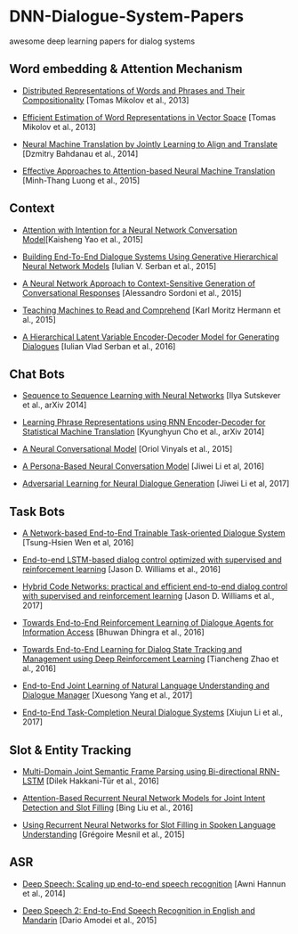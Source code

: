 # DNN-Dialogue-System-Papers
awesome deep learning papers for dialog systems

## Word embedding & Attention Mechanism
- [Distributed Representations of Words and Phrases and Their Compositionality](https://arxiv.org/abs/1310.4546) [Tomas Mikolov et al., 2013]
- [Efficient Estimation of Word Representations in Vector Space](https://arxiv.org/abs/1301.3781) [Tomas Mikolov et al., 2013]

- [Neural Machine Translation by Jointly Learning to Align and Translate](https://arxiv.org/abs/1409.0473) [Dzmitry Bahdanau et al.,  2014]

- [Effective Approaches to Attention-based Neural Machine Translation](https://arxiv.org/abs/1508.04025) [Minh-Thang Luong et al., 2015]

## Context
- [Attention with Intention for a Neural Network Conversation Model](https://arxiv.org/abs/1510.08565)[Kaisheng Yao et al., 2015]

- [Building End-To-End Dialogue Systems Using Generative Hierarchical Neural Network Models](https://arxiv.org/abs/1507.04808) [Iulian V. Serban et al., 2015]

- [A Neural Network Approach to Context-Sensitive Generation of Conversational Responses](https://arxiv.org/abs/1506.06714) [Alessandro Sordoni et al., 2015]

- [Teaching Machines to Read and Comprehend](https://arxiv.org/abs/1506.03340) [Karl Moritz Hermann et al., 2015]

- [A Hierarchical Latent Variable Encoder-Decoder Model for Generating Dialogues](https://arxiv.org/abs/1605.06069) [Iulian Vlad Serban et al., 2016]

## Chat Bots
- [Sequence to Sequence Learning with Neural Networks](https://arxiv.org/abs/1409.3215) [Ilya Sutskever et al., arXiv 2014]

- [Learning Phrase Representations using RNN Encoder-Decoder for Statistical Machine Translation](https://arxiv.org/abs/1406.1078)  [Kyunghyun Cho et al., arXiv 2014]

- [A Neural Conversational Model](https://arxiv.org/abs/1506.05869) [Oriol Vinyals et al., 2015]

- [A Persona-Based Neural Conversation Model](https://arxiv.org/abs/1603.06155) [Jiwei Li et al, 2016]

- [Adversarial Learning for Neural Dialogue Generation](https://arxiv.org/abs/1701.06547) [Jiwei Li et al, 2017]


## Task Bots
- [A Network-based End-to-End Trainable Task-oriented Dialogue System](https://arxiv.org/abs/1604.04562) [Tsung-Hsien Wen et al, 2016]

- [End-to-end LSTM-based dialog control optimized with supervised and reinforcement learning](https://arxiv.org/abs/1606.01269) [Jason D. Williams et al., 2016]


- [Hybrid Code Networks: practical and efficient end-to-end dialog control with supervised and reinforcement learning](https://arxiv.org/abs/1702.03274) [Jason D. Williams et al., 2017]

- [Towards End-to-End Reinforcement Learning of Dialogue Agents for Information Access](https://arxiv.org/abs/1609.00777) [Bhuwan Dhingra et al., 2016]

- [Towards End-to-End Learning for Dialog State Tracking and Management using Deep Reinforcement Learning](https://arxiv.org/abs/1606.02560) [Tiancheng Zhao et al., 2016]

- [End-to-End Joint Learning of Natural Language Understanding and Dialogue Manager](https://arxiv.org/abs/1612.00913) [Xuesong Yang et al., 2017]

- [End-to-End Task-Completion Neural Dialogue Systems](https://arxiv.org/abs/1703.01008) [Xiujun Li et al., 2017]

## Slot & Entity Tracking
- [Multi-Domain Joint Semantic Frame Parsing using Bi-directional RNN-LSTM](https://www.microsoft.com/en-us/research/publication/multijoint/) [Dilek Hakkani-Tür et al., 2016]

- [Attention-Based Recurrent Neural Network Models for Joint Intent Detection and Slot Filling](https://arxiv.org/abs/1609.01454v1) [Bing Liu et al., 2016]

- [Using Recurrent Neural Networks for Slot Filling in Spoken Language Understanding](https://www.microsoft.com/en-us/research/publication/using-recurrent-neural-networks-for-slot-filling-in-spoken-language-understanding/) [Grégoire Mesnil et al., 2015]

## ASR
- [Deep Speech: Scaling up end-to-end speech recognition](https://arxiv.org/abs/1412.5567) [Awni Hannun et al., 2014]

- [Deep Speech 2: End-to-End Speech Recognition in English and Mandarin](https://arxiv.org/abs/1512.02595) [Dario Amodei et al., 2015]

